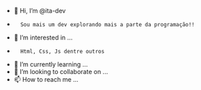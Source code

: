 - 👋 Hi, I’m @ita-dev
-       Sou mais um dev explorando mais a parte da programação!!
- 👀 I’m interested in ...
-       Html, Css, Js dentre outros
- 🌱 I’m currently learning ...
- 💞️ I’m looking to collaborate on ...
- 📫 How to reach me ...

<!---
ita-dev/ita-dev is a ✨ special ✨ repository because its `README.md` (this file) appears on your GitHub profile.
You can click the Preview link to take a look at your changes.
--->
